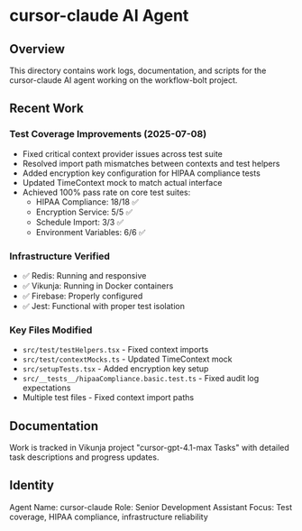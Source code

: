 # cursor-claude AI Agent

## Overview

This directory contains work logs, documentation, and scripts for the cursor-claude AI agent working on the workflow-bolt project.

## Recent Work

### Test Coverage Improvements (2025-07-08)

- Fixed critical context provider issues across test suite
- Resolved import path mismatches between contexts and test helpers
- Added encryption key configuration for HIPAA compliance tests
- Updated TimeContext mock to match actual interface
- Achieved 100% pass rate on core test suites:
  - HIPAA Compliance: 18/18 ✅
  - Encryption Service: 5/5 ✅
  - Schedule Import: 3/3 ✅
  - Environment Variables: 6/6 ✅

### Infrastructure Verified

- ✅ Redis: Running and responsive
- ✅ Vikunja: Running in Docker containers
- ✅ Firebase: Properly configured
- ✅ Jest: Functional with proper test isolation

### Key Files Modified

- `src/test/testHelpers.tsx` - Fixed context imports
- `src/test/contextMocks.ts` - Updated TimeContext mock
- `src/setupTests.tsx` - Added encryption key setup
- `src/__tests__/hipaaCompliance.basic.test.ts` - Fixed audit log expectations
- Multiple test files - Fixed context import paths

## Documentation

Work is tracked in Vikunja project "cursor-gpt-4.1-max Tasks" with detailed task descriptions and progress updates.

## Identity

Agent Name: cursor-claude
Role: Senior Development Assistant
Focus: Test coverage, HIPAA compliance, infrastructure reliability
